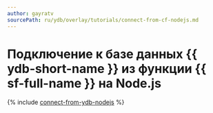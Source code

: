 ```yaml
---
author: gayratv
sourcePath: ru/ydb/overlay/tutorials/connect-from-cf-nodejs.md
---
```


# Подключение к базе данных {{ ydb-short-name }} из функции {{ sf-full-name }} на Node.js

{% include [connect-from-ydb-nodejs](../../_tutorials/connect-from-cf-nodejs.md) %}